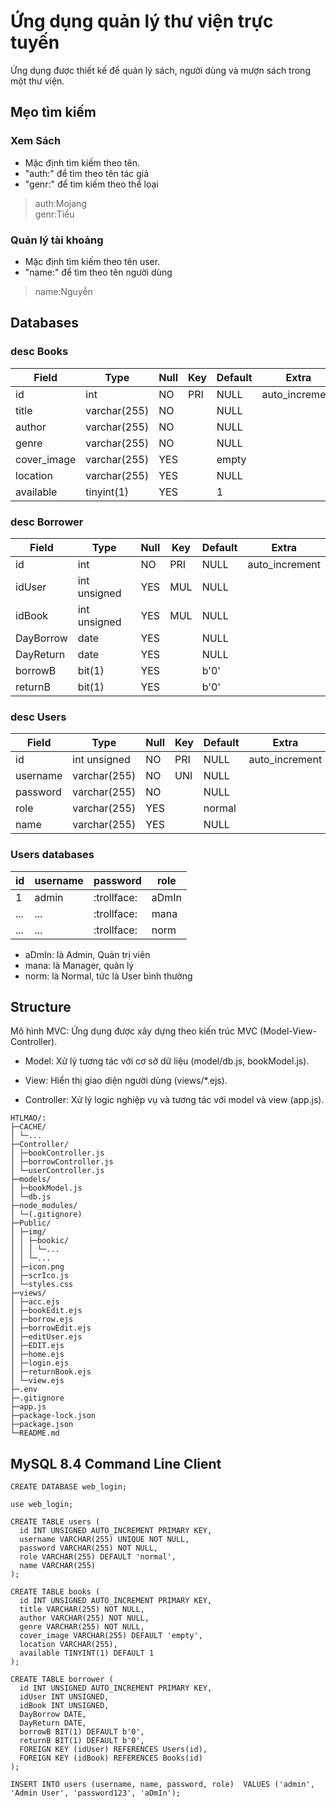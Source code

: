 # Ứng dụng quản lý thư viện trực tuyến

Ứng dụng được thiết kế để quản lý sách, người dùng và mượn sách trong một thư viện.

## Mẹo tìm kiếm

### Xem Sách

- Mặc định tìm kiếm theo tên.
- "auth:" để tìm theo tên tác giả
- "genr:" để tìm kiếm theo thể loại

> auth:Mojang<br>
> genr:Tiểu

### Quản lý tài khoảng

- Mặc định tìm kiếm theo tên user.
- "name:" để tìm theo tên người dùng

>
> name:Nguyễn
>

## Databases

### desc Books

| Field       | Type         | Null | Key | Default | Extra          |
| ----------- | ------------ | ---- | --- | ------- | -------------- |
| id          | int          | NO   | PRI | NULL    | auto_increment |
| title       | varchar(255) | NO   |     | NULL    |                |
| author      | varchar(255) | NO   |     | NULL    |                |
| genre       | varchar(255) | NO   |     | NULL    |                |
| cover_image | varchar(255) | YES  |     | empty   |                |
| location    | varchar(255) | YES  |     | NULL    |                |
| available   | tinyint(1)   | YES  |     | 1       |                |

### desc Borrower

| Field     | Type         | Null | Key | Default | Extra          |
| --------- | ------------ | ---- | --- | ------- | -------------- |
| id        | int          | NO   | PRI | NULL    | auto_increment |
| idUser    | int unsigned | YES  | MUL | NULL    |                |
| idBook    | int unsigned | YES  | MUL | NULL    |                |
| DayBorrow | date         | YES  |     | NULL    |                |
| DayReturn | date         | YES  |     | NULL    |                |
| borrowB   | bit(1)       | YES  |     | b'0'    |                |
| returnB   | bit(1)       | YES  |     | b'0'    |                |

### desc Users

| Field    | Type         | Null | Key | Default | Extra          |
| -------- | ------------ | ---- | --- | ------- | -------------- |
| id       | int unsigned | NO   | PRI | NULL    | auto_increment |
| username | varchar(255) | NO   | UNI | NULL    |                |
| password | varchar(255) | NO   |     | NULL    |                |
| role     | varchar(255) | YES  |     | normal  |                |
| name     | varchar(255) | YES  |     | NULL    |                |

### Users databases

| id  | username | password    | role  |
| --- | -------- | ----------- | ----- |
| 1   | admin    | :trollface: | aDmIn |
| ... | ...      | :trollface: | mana  |
| ... | ...      | :trollface: | norm  |

- aDmIn: là Admin, Quản trị viên
- mana: là Manager, quản lý
- norm: là Normal, tức là User bình thường

## Structure

Mô hình MVC: Ứng dụng được xây dựng theo kiến trúc MVC (Model-View-Controller).

- Model: Xử lý tương tác với cơ sở dữ liệu (model/db.js, bookModel.js).

- View: Hiển thị giao diện người dùng (views/\*.ejs).

- Controller: Xử lý logic nghiệp vụ và tương tác với model và view (app.js).

```
HTLMAO/:
├─CACHE/
│ └─...
├─Controller/
│ ├─bookController.js
│ ├─borrowController.js
│ └─userController.js
├─models/
│ ├─bookModel.js
│ └─db.js
├─node_modules/
│ └─(.gitignore)
├─Public/
│ ├─img/
│ │ ├─bookic/
│ │ │ └─...
│ │ └─...
│ ├─icon.png
│ ├─scrIco.js
│ └─styles.css
├─views/
│ ├─acc.ejs
│ ├─bookEdit.ejs
│ ├─borrow.ejs
│ ├─borrowEdit.ejs
│ ├─editUser.ejs
│ ├─EDIT.ejs
│ ├─home.ejs
│ ├─login.ejs
│ ├─returnBook.ejs
│ └─view.ejs
├─.env
├─.gitignore
├─app.js
├─package-lock.json
├─package.json
└─README.md
```

## MySQL 8.4 Command Line Client

`CREATE DATABASE web_login;`

`use web_login;`

```
CREATE TABLE users (
  id INT UNSIGNED AUTO_INCREMENT PRIMARY KEY,
  username VARCHAR(255) UNIQUE NOT NULL,
  password VARCHAR(255) NOT NULL,
  role VARCHAR(255) DEFAULT 'normal',
  name VARCHAR(255)
);
```

```
CREATE TABLE books (
  id INT UNSIGNED AUTO_INCREMENT PRIMARY KEY,
  title VARCHAR(255) NOT NULL,
  author VARCHAR(255) NOT NULL,
  genre VARCHAR(255) NOT NULL,
  cover_image VARCHAR(255) DEFAULT 'empty',
  location VARCHAR(255),
  available TINYINT(1) DEFAULT 1
);
```

```
CREATE TABLE borrower (
  id INT UNSIGNED AUTO_INCREMENT PRIMARY KEY,
  idUser INT UNSIGNED,
  idBook INT UNSIGNED,
  DayBorrow DATE,
  DayReturn DATE,
  borrowB BIT(1) DEFAULT b'0',
  returnB BIT(1) DEFAULT b'0',
  FOREIGN KEY (idUser) REFERENCES Users(id),
  FOREIGN KEY (idBook) REFERENCES Books(id)
);
```

`INSERT INTO users (username, name, password, role) 
VALUES ('admin', 'Admin User', 'password123', 'aDmIn');`
